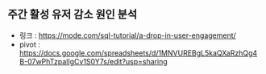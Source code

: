 ## 주간 활성 유저 감소 원인 분석
- 링크 : https://mode.com/sql-tutorial/a-drop-in-user-engagement/
- pivot : https://docs.google.com/spreadsheets/d/1MNVUREBgL5kaQXaRzhQg4B-07wPhTzpalIgCv1S0Y7s/edit?usp=sharing
